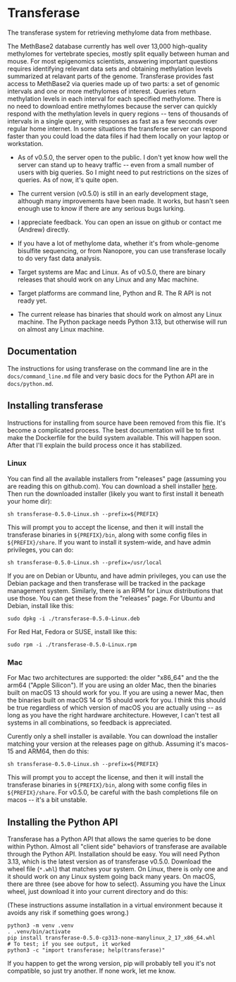 # Transferase

The transferase system for retrieving methylome data from methbase.

The MethBase2 database currently has well over 13,000 high-quality methylomes
for vertebrate species, mostly split equally between human and mouse. For most
epigenomics scientists, answering important questions requires identifying
relevant data sets and obtaining methylation levels summarized at relavant
parts of the genome.  Transferase provides fast access to MethBase2 via
queries made up of two parts: a set of genomic intervals and one or more
methylomes of interest. Queries return methylation levels in each interval for
each specified methylome. There is no need to download entire methylomes
because the server can quickly respond with the methylation levels in query
regions -- tens of thousands of intervals in a single query, with responses as
fast as a few seconds over regular home internet.  In some situations the
transferse server can respond faster than you could load the data files if had
them locally on your laptop or workstation.

- As of v0.5.0, the server open to the public. I don't yet know how well the
  server can stand up to heavy traffic -- even from a small number of users
  with big queries. So I might need to put restrictions on the sizes of
  queries. As of now, it's quite open.

- The current version (v0.5.0) is still in an early development stage,
  although many improvements have been made. It works, but hasn't seen enough
  use to know if there are any serious bugs lurking.

- I appreciate feedback. You can open an issue on github or contact me
  (Andrew) directly.

- If you have a lot of methylome data, whether it's from whole-genome
  bisulfite sequencing, or from Nanopore, you can use transferase locally to
  do very fast data analysis.

- Target systems are Mac and Linux. As of v0.5.0, there are binary releases
  that should work on any Linux and any Mac machine.

- Target platforms are command line, Python and R. The R API is not ready yet.

- The current release has binaries that should work on almost any Linux
  machine. The Python package needs Python 3.13, but otherwise will run on
  almost any Linux machine.

## Documentation

The instructions for using transferase on the command line are in the
`docs/command_line.md` file and very basic docs for the Python API are in
`docs/python.md`.

## Installing transferase

Instructions for installing from source have been removed from this flie. It's
become a complicated process. The best documentation will be to first make the
Dockerfile for the build system available. This will happen soon. After that
I'll explain the build process once it has stabilized.

### Linux

You can find all the available installers from "releases" page (assuming you
are reading this on github.com).  You can download a shell installer
[here](https://github.com/andrewdavidsmith/transferase/releases/download/v0.5.0/transferase-0.5.0-Linux.sh).
Then run the downloaded installer (likely you want to first install it beneath
your home dir):

```console
sh transferase-0.5.0-Linux.sh --prefix=${PREFIX}
```

This will prompt you to accept the license, and then it will install the
transferase binaries in `${PREFIX}/bin`, along with some config files in
`${PREFIX}/share`. If you want to install it system-wide, and have admin
privileges, you can do:

```console
sh transferase-0.5.0-Linux.sh --prefix=/usr/local
```

If you are on Debian or Ubuntu, and have admin privileges, you can use the
Debian package and then transferase will be tracked in the package management
system. Similarly, there is an RPM for Linux distributions that use those. You
can get these from the "releases" page. For Ubuntu and Debian, install like
this:

```console
sudo dpkg -i ./transferase-0.5.0-Linux.deb
```

For Red Hat, Fedora or SUSE, install like this:

```console
sudo rpm -i ./transferase-0.5.0-Linux.rpm
```

### Mac

For Mac two architectures are supported: the older "x86_64" and the the arm64
("Apple Silicon"). If you are using an older Mac, then the binaries built on
macOS 13 should work for you. If you are using a newer Mac, then the binaries
built on macOS 14 or 15 should work for you. I think this should be true
regardless of which version of macOS you are actually using -- as long as you
have the right hardware architecture. However, I can't test all systems in all
combinations, so feedback is appreciated.

Curently only a shell installer is available. You can download the installer
matching your version at the releases page on github. Assuming it's macos-15
and ARM64, then do this:

```console
sh transferase-0.5.0-Linux.sh --prefix=${PREFIX}
```

This will prompt you to accept the license, and then it will install the
transferase binaries in `${PREFIX}/bin`, along with some config files in
`${PREFIX}/share`. For v0.5.0, be careful with the bash completions file on
macos -- it's a bit unstable.

## Installing the Python API

Transferase has a Python API that allows the same queries to be done within
Python. Almost all "client side" behaviors of transferase are available
through the Python API. Installation should be easy. You will need Python
3.13, which is the latest version as of transferase v0.5.0. Download the wheel
file (`*.whl`) that matches your system.  On Linux, there is only one and it
should work on any Linux system going back many years. On macOS, there are
three (see above for how to select). Assuming you have the Linux wheel, just
download it into your current directory and do this:

(These instructions assume installation in a virtual environment because it
avoids any risk if something goes wrong.)

```
python3 -m venv .venv
. .venv/bin/activate
pip install transferase-0.5.0-cp313-none-manylinux_2_17_x86_64.whl
# To test; if you see output, it worked
python3 -c "import transferase; help(transferase)"
```

If you happen to get the wrong version, pip will probably tell you it's not
compatible, so just try another. If none work, let me know.
